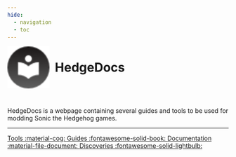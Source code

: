 ```yaml
---
hide:
  - navigation
  - toc
---
```

<style>
  .md-content__button {
    display: none;
  }
</style>

<div>
  <img class="not-clickable" width="96" style="vertical-align: middle" src="/assets/images/favicon.png">
  <h1 style="padding: 0 0 0 0.3em; display: inline; vertical-align: middle; font-weight: bold;">HedgeDocs</h1>
  <p style="padding-top: 2em"> HedgeDocs is a webpage containing several guides and tools to be used for modding Sonic the Hedgehog games.</p>
  <hr>
</div>

<a class="md-button md-button--primary" href="tools/" style="text-align: center; width: 17em">
  Tools :material-cog:
</a>

<a class="md-button md-button--primary" href="guides/" style="text-align: center; width: 17em">
  Guides :fontawesome-solid-book:
</a>

<a class="md-button md-button--primary" href="docs/" style="text-align: center; width: 17em">
  Documentation :material-file-document:
</a>

<a class="md-button md-button--primary" href="discoveries/" style="text-align: center; width: 17em">
  Discoveries :fontawesome-solid-lightbulb:
</a>